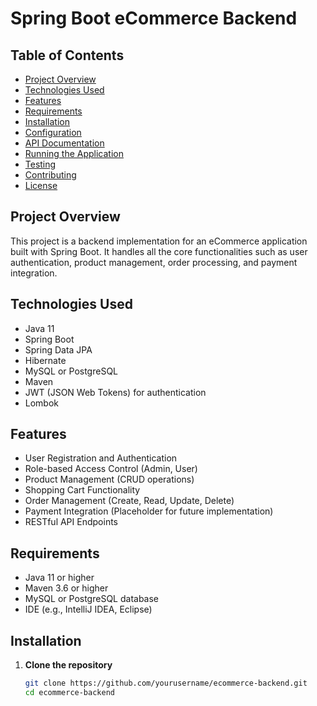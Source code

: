 # Spring Boot eCommerce Backend

## Table of Contents
- [Project Overview](#project-overview)
- [Technologies Used](#technologies-used)
- [Features](#features)
- [Requirements](#requirements)
- [Installation](#installation)
- [Configuration](#configuration)
- [API Documentation](#api-documentation)
- [Running the Application](#running-the-application)
- [Testing](#testing)
- [Contributing](#contributing)
- [License](#license)

## Project Overview
This project is a backend implementation for an eCommerce application built with Spring Boot. It handles all the core functionalities such as user authentication, product management, order processing, and payment integration.

## Technologies Used
- Java 11
- Spring Boot
- Spring Data JPA
- Hibernate
- MySQL or PostgreSQL
- Maven
- JWT (JSON Web Tokens) for authentication
- Lombok

## Features
- User Registration and Authentication
- Role-based Access Control (Admin, User)
- Product Management (CRUD operations)
- Shopping Cart Functionality
- Order Management (Create, Read, Update, Delete)
- Payment Integration (Placeholder for future implementation)
- RESTful API Endpoints

## Requirements
- Java 11 or higher
- Maven 3.6 or higher
- MySQL or PostgreSQL database
- IDE (e.g., IntelliJ IDEA, Eclipse)

## Installation
1. **Clone the repository**
   ```bash
   git clone https://github.com/yourusername/ecommerce-backend.git
   cd ecommerce-backend
